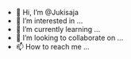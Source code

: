 - 👋 Hi, I’m @Jukisaja
- 👀 I’m interested in ...
- 🌱 I’m currently learning ...
- 💞️ I’m looking to collaborate on ...
- 📫 How to reach me ...

<!---
Jukisaja/Jukisaja is a ✨ special ✨ repository because its `README.md` (this file) appears on your GitHub profile.
You can click the Preview link to take a look at your changes.
--->
